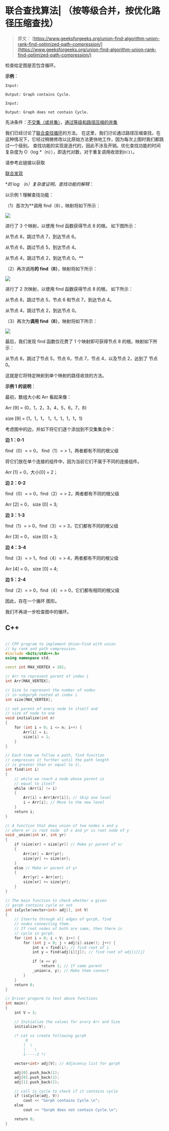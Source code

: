 # 联合查找算法| （按等级合并，按优化路径压缩查找）

> 原文： [https://www.geeksforgeeks.org/union-find-algorithm-union-rank-find-optimized-path-compression/](https://www.geeksforgeeks.org/union-find-algorithm-union-rank-find-optimized-path-compression/)

检查给定图是否包含循环。

**示例**：

```
Input: 

Output: Graph contains Cycle.

Input: 

Output: Graph does not contain Cycle.

```

先决条件：[不交集（或并集）](https://www.geeksforgeeks.org/union-find/)，[通过等级和路径压缩的并集](https://www.geeksforgeeks.org/union-find-algorithm-set-2-union-by-rank/)

我们已经讨论了[联合查找循环](https://www.geeksforgeeks.org/union-find/)的方法。 在这里，我们讨论通过路径压缩查找，在这种情况下，它经过稍微修改以比原始方法更快地工作，因为每次上图时我们都跳过一个级别。 查找功能的实现是迭代的，因此不涉及开销。优化查找功能的时间复杂度为 O（log *（n）），即迭代对数，对于重复调用收敛到`O(1)`。

请参考此链接以获取

[联合发现](https://en.wikipedia.org/wiki/Proof_of_O(log*n)_time_complexity_of_union%E2%80%93find)

**的 log *（n）复杂度证明。查找功能的解释**：

以示例 1 理解查找功能：

（1）首次为**调用 find（8），映射将如下所示：

![](img/d0e91b1ba7af0f49137a180490ea3b36.png)

进行了 3 个映射，以使用 find 函数获得节点 8 的根。 如下图所示：

从节点 8，跳过节点 7，到达节点 6。

从节点 6，跳过节点 5，到达节点 4。

从节点 4，跳过节点 2，到达节点 0。**

（2）再次调用**的 find（8）**，映射将如下所示：

![](img/987e3f8d8e61a6fb2dc89015492799ff.png)

进行了 2 次映射，以使用 find 函数获得节点 8 的根。 如下所示：

从节点 8，跳过节点 5，节点 6 和节点 7，到达节点 4。

从节点 4，跳过节点 2，到达节点 0。

（3）再次为**调用 find（8）**，映射将如下所示：

![](img/413075d6115d2dae0aff4e97ba20ad18.png)

最后，我们发现 find 函数仅花费了 1 个映射即可获得节点 8 的根。映射如下所示：

从节点 8，跳过了节点 5，节点 6，节点 7，节点 4，以及节点 2，达到了 节点 0。

这就是它将特定映射到单个映射的路径收敛的方法。

**示例 1 的说明**：

最初，数组大小和 Arr 看起来像：

Arr [9] = {0，1，2，3，4，5，6，7，8}

size [9] = {1，1，1， 1，1，1，1，1，1}

考虑图中的边，并如下将它们逐个添加到不交集集合中：

**边 1：0-1**

find（0）= > 0， find（1）= > 1，两者都有不同的根父级

将它们放在单个连接的组件中，因为当前它们不属于不同的连接组件。

Arr [1] = 0，大小[0] = 2；

**边 2：0-2**

find（0）= > 0，find（2）= > 2，两者都有不同的根父级

Arr [2] = 0， size [0] = 3;

**边 3：1-3**

find（1）= > 0，find（3）= > 3，它们都有不同的根父级

Arr [3] = 0， size [0] = 3;

**边 4：3-4**

find（3）= > 1，find（4）= > 4，两者都有不同的根父级

Arr [4] = 0， size [0] = 4;

**边 5：2-4**

find（2）= > 0，find（4）= > 0，它们都有相同的根父级

因此，存在一个循环 图形。

我们不再进一步检查图中的循环。

## C++

```cpp

// CPP program to implement Union-Find with union 
// by rank and path compression. 
#include <bits/stdc++.h> 
using namespace std; 

const int MAX_VERTEX = 101; 

// Arr to represent parent of index i 
int Arr[MAX_VERTEX]; 

// Size to represent the number of nodes 
// in subgxrph rooted at index i 
int size[MAX_VERTEX]; 

// set parent of every node to itself and 
// size of node to one 
void initialize(int n) 
{ 
    for (int i = 0; i <= n; i++) { 
        Arr[i] = i; 
        size[i] = 1; 
    } 
} 

// Each time we follow a path, find function 
// compresses it further until the path length 
// is greater than or equal to 1\. 
int find(int i) 
{ 
    // while we reach a node whose parent is 
    // equal to itself 
    while (Arr[i] != i) 
    { 
        Arr[i] = Arr[Arr[i]]; // Skip one level 
        i = Arr[i]; // Move to the new level 
    } 
    return i; 
} 

// A function that does union of two nodes x and y 
// where xr is root node  of x and yr is root node of y 
void _union(int xr, int yr) 
{ 
    if (size[xr] < size[yr]) // Make yr parent of xr 
    { 
        Arr[xr] = Arr[yr]; 
        size[yr] += size[xr]; 
    } 
    else // Make xr parent of yr 
    { 
        Arr[yr] = Arr[xr]; 
        size[xr] += size[yr]; 
    } 
} 

// The main function to check whether a given 
// gxrph contains cycle or not 
int isCycle(vector<int> adj[], int V) 
{ 
    // Itexrte through all edges of gxrph, find 
    // nodes connecting them. 
    // If root nodes of both are same, then there is 
    // cycle in gxrph. 
    for (int i = 0; i < V; i++) { 
        for (int j = 0; j < adj[i].size(); j++) { 
            int x = find(i); // find root of i 
            int y = find(adj[i][j]); // find root of adj[i][j] 

            if (x == y) 
                return 1; // If same parent 
            _union(x, y); // Make them connect 
        } 
    } 
    return 0; 
} 

// Driver progxrm to test above functions 
int main() 
{ 
    int V = 3; 

    // Initialize the values for arxry Arr and Size 
    initialize(V); 

    /* Let us create following gxrph 
         0 
        |  \ 
        |    \ 
        1-----2 */

    vector<int> adj[V]; // Adjacency list for gxrph 

    adj[0].push_back(1); 
    adj[0].push_back(2); 
    adj[1].push_back(2); 

    // call is_cycle to check if it contains cycle 
    if (isCycle(adj, V)) 
        cout << "Gxrph contains Cycle.\n"; 
    else
        cout << "Gxrph does not contain Cycle.\n"; 

    return 0; 
} 

```